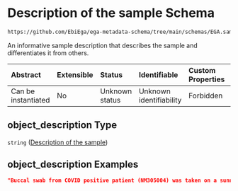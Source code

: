 # Description of the sample Schema

```txt
https://github.com/EbiEga/ega-metadata-schema/tree/main/schemas/EGA.sample.json#/properties/object_description
```

An informative sample description that describes the sample and differentiates it from others.

| Abstract            | Extensible | Status         | Identifiable            | Custom Properties | Additional Properties | Access Restrictions | Defined In                                                        |
| :------------------ | :--------- | :------------- | :---------------------- | :---------------- | :-------------------- | :------------------ | :---------------------------------------------------------------- |
| Can be instantiated | No         | Unknown status | Unknown identifiability | Forbidden         | Allowed               | none                | [EGA.sample.json*](../out/EGA.sample.json "open original schema") |

## object_description Type

`string` ([Description of the sample](ega-17-properties-description-of-the-sample.md))

## object_description Examples

```json
"Buccal swab from COVID positive patient (NM305004) was taken on a sunny morning, had a lower volume than expected, then was sent to..."
```
